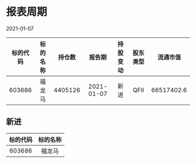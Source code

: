 # 报表周期 

2021-01-07

| 标的代码 | 标的名称 | 持仓数 | 报告期 | 持股变动 | 股东类型 | 流通市值 |
|:--:|:--:|:--:|:--:|:--:|:--:|:--:|
|603686|福龙马|4405126|2021-01-07|新进|QFII|66517402.6|


## 新进 

| 标的代码 | 标的名称 |
|:--:|:--:|
|603686|福龙马|

